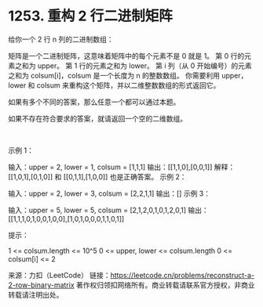 # 1253. 重构 2 行二进制矩阵

给你一个 2 行 n 列的二进制数组：

矩阵是一个二进制矩阵，这意味着矩阵中的每个元素不是 0 就是 1。
第 0 行的元素之和为 upper。
第 1 行的元素之和为 lower。
第 i 列（从 0 开始编号）的元素之和为 colsum[i]，colsum 是一个长度为 n 的整数数组。
你需要利用 upper，lower 和 colsum 来重构这个矩阵，并以二维整数数组的形式返回它。

如果有多个不同的答案，那么任意一个都可以通过本题。

如果不存在符合要求的答案，就请返回一个空的二维数组。

 

示例 1：

输入：upper = 2, lower = 1, colsum = [1,1,1]
输出：[[1,1,0],[0,0,1]]
解释：[[1,0,1],[0,1,0]] 和 [[0,1,1],[1,0,0]] 也是正确答案。
示例 2：

输入：upper = 2, lower = 3, colsum = [2,2,1,1]
输出：[]
示例 3：

输入：upper = 5, lower = 5, colsum = [2,1,2,0,1,0,1,2,0,1]
输出：[[1,1,1,0,1,0,0,1,0,0],[1,0,1,0,0,0,1,1,0,1]]
 

提示：

1 <= colsum.length <= 10^5
0 <= upper, lower <= colsum.length
0 <= colsum[i] <= 2

来源：力扣（LeetCode）
链接：https://leetcode.cn/problems/reconstruct-a-2-row-binary-matrix
著作权归领扣网络所有。商业转载请联系官方授权，非商业转载请注明出处。